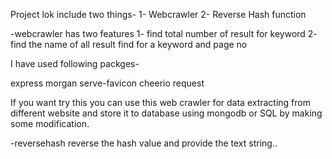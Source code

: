 Project lok include two things-
1- Webcrawler
2- Reverse Hash function

 -webcrawler has two features 
 1- find total number of result for keyword
 2- find the name of all result find for a keyword and page no

 I have used following packges-

 express
 morgan
 serve-favicon
 cheerio
 request

 If you want try this you can use this web crawler for data extracting from different website and store it to database using mongodb or SQL by making some modification.

 -reversehash reverse the hash value and provide the text string..

  